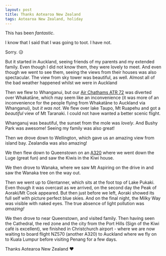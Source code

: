 ```yaml
---
layout: post
title: Thanks Aotearoa New Zealand
tags: Aotearoa New Zealand, holiday
---
```

This has been *fantastic*. 
  
I know that I said that I was going to toot. I have not.   
  
Sorry. 😥   
  
But it started in Auckland, seeing friends of my parents and my extended family. Even though I did not know them, they were lovely to meet. And even though we went to see them, seeing the views from their houses was also spectacular.  The view from sky tower was beautiful, as well. Almost all of the bad weather happened whilst we were in Auckland
  
Then we flew to Whanganui, but our [Air Chathams ATR 72](https://www.airchathams.co.nz/atr-72) was diverted over Whakatāne, which may seem like an inconvenience (it was more of an inconvenience for the people flying from Whakatāne to Auckland via Whanganui), but *it was not*. We flew over lake Taupo, Mt Ruapehu and got a *beautiful* view of Mt Taranaki. I could not have wanted a better scenic flight.  
  
Whanganuj was beautiful, the sunset from the mole was *lovely*. And Bushy Park was awesome! Seeing my family was also great!  
  
Then we drove down to Wellington, which gave us an amazing view from island bay. Zealandia was also amazing!  
  
We then flew down to Queenstown on an [A320](https://www.airnewzealand.co.nz/seat-map-airbus-a320-171d) where we went down the Luge (great fun) and saw the Kiwis in the Kiwi house.  
  
We then drove to Wanaka, where we saw Mt Aspiring on the drive in and saw the Wanaka tree on the way out.  
  
Then we went up to Glentanner, which sits at the foot top of Lake Pukaki. Even though it was overcast as we arrived, on the second day the Peak of Aoraki/Mt Cook appeared. But then just before we left, Aoraki showed its full self with picture perfect blue skies. And on the final night, the Milky Way was visible with naked eyes. The true absence of light pollution was *amazing!*  
  
We then drove to near Queenstown, and visited family. Then having seen the Cathedral, the red zone and the city from the Port Hills (Sign of the Kiwi café is excellent), we finished in Christchurch airport - where we are now waiting to board flight NZ570 (another A320) to Auckland where we fly on to Kuala Lumpur before visiting Penang for a few days.  
  
Thanks Aotearoa New Zealand ❤
